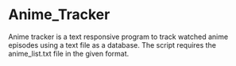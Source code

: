 # Anime_Tracker

Anime tracker is a text responsive program to track watched anime episodes using a text file as a database. The script requires the anime_list.txt file in the given format.
